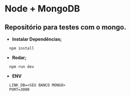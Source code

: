 # Node + MongoDB
## Repositório para testes com o mongo.

* **Instalar Dependências;**
```shell
  npm install
```
* **Rodar;**
```shell
  npm run dev
```
* **ENV**
```
  LINK_DB=<SEU BANCO MONGO>
  PORT=3000
```
